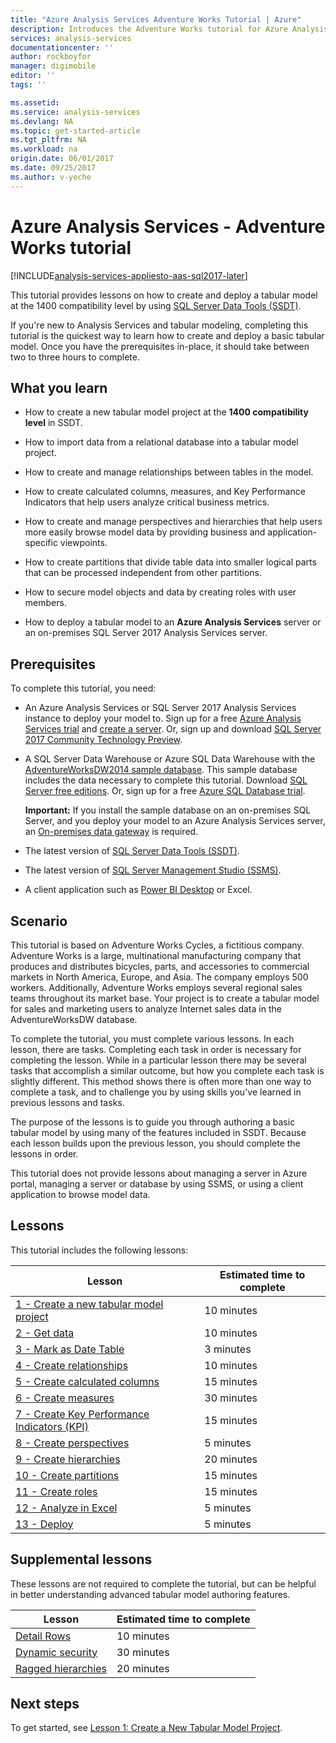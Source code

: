 ```yaml
---
title: "Azure Analysis Services Adventure Works Tutorial | Azure"
description: Introduces the Adventure Works tutorial for Azure Analysis Services
services: analysis-services
documentationcenter: ''
author: rockboyfor
manager: digimobile
editor: ''
tags: ''

ms.assetid: 
ms.service: analysis-services
ms.devlang: NA
ms.topic: get-started-article
ms.tgt_pltfrm: NA
ms.workload: na
origin.date: 06/01/2017
ms.date: 09/25/2017
ms.author: v-yeche
---
```

# Azure Analysis Services - Adventure Works tutorial

[!INCLUDE[analysis-services-appliesto-aas-sql2017-later](../../../includes/analysis-services-appliesto-aas-sql2017-later.md)]

This tutorial provides lessons on how to create and deploy a tabular model at the 1400 compatibility level by using [SQL Server Data Tools (SSDT)](https://docs.microsoft.com/sql/ssdt/download-sql-server-data-tools-ssdt).  

If you're new to Analysis Services and tabular modeling, completing this tutorial is the quickest way to learn how to create and deploy a basic tabular model. Once you have the prerequisites in-place, it should take between two to three hours to complete.  

## What you learn   

-   How to create a new tabular model project at the **1400 compatibility level** in SSDT.

-   How to import data from a relational database into a tabular model project.  

-   How to create and manage relationships between tables in the model.  

-   How to create calculated columns, measures, and Key Performance Indicators that help users analyze critical business metrics.  

-   How to create and manage perspectives and hierarchies that help users more easily browse model data by providing business and application-specific viewpoints.  

-   How to create partitions that divide table data into smaller logical parts that can be processed independent from other partitions.  

-   How to secure model objects and data by creating roles with user members.  

-   How to deploy a tabular model to an **Azure Analysis Services** server or an on-premises SQL Server 2017 Analysis Services server.  

## Prerequisites  
To complete this tutorial, you need:  

-   An Azure Analysis Services or SQL Server 2017 Analysis Services instance to deploy your model to. Sign up for a free [Azure Analysis Services trial](https://www.azure.cn/home/features/analysis-services/) and [create a server](../analysis-services-create-server.md). Or, sign up and download [SQL Server 2017 Community Technology Preview](https://www.microsoft.com/evalcenter/evaluate-sql-server-vnext-ctp). 

-   A SQL Server Data Warehouse or Azure SQL Data Warehouse with the [AdventureWorksDW2014 sample database](http://go.microsoft.com/fwlink/?LinkID=335807). This sample database includes the data necessary to complete this tutorial. Download [SQL Server free editions](https://www.microsoft.com/sql-server/sql-server-downloads). Or, sign up for a free [Azure SQL Database trial](https://www.azure.cn/home/features/sql-database/). 

    **Important:** If you install the sample database on an on-premises SQL Server, and you deploy your model to an Azure Analysis Services server, an [On-premises data gateway](../analysis-services-gateway.md) is required.

-   The latest version of [SQL Server Data Tools (SSDT)](https://msdn.microsoft.com/library/mt204009.aspx).

-   The latest version of [SQL Server Management Studio (SSMS)](https://docs.microsoft.com/sql/ssms/download-sql-server-management-studio-ssms).    

-   A client application such as [Power BI Desktop](https://powerbi.microsoft.com/desktop/) or Excel. 

## Scenario  
This tutorial is based on Adventure Works Cycles, a fictitious company. Adventure Works is a large, multinational manufacturing company that produces and distributes bicycles, parts, and accessories to commercial markets in North America, Europe, and Asia. The company employs 500 workers. Additionally, Adventure Works employs several regional sales teams throughout its market base. Your project is to create a tabular model for sales and marketing users to analyze Internet sales data in the AdventureWorksDW database.  

To complete the tutorial, you must complete various lessons. In each lesson, there are tasks. Completing each task in order is necessary for completing the lesson. While in a particular lesson there may be several tasks that accomplish a similar outcome, but how you complete each task is slightly different. This method shows there is often more than one way to complete a task, and to challenge you by using skills you've learned in previous lessons and tasks.  

The purpose of the lessons is to guide you through authoring a basic tabular model by using many of the features included in SSDT. Because each lesson builds upon the previous lesson, you should complete the lessons in order.

This tutorial does not provide lessons about managing a server in Azure portal, managing a server or database by using SSMS, or using a client application to browse model data. 

## Lessons  
This tutorial includes the following lessons:  

|Lesson|Estimated time to complete|  
|----------|------------------------------|  
|[1 - Create a new tabular model project](../tutorials/aas-lesson-1-create-a-new-tabular-model-project.md)|10 minutes|  
|[2 - Get data](../tutorials/aas-lesson-2-get-data.md)|10 minutes|  
|[3 - Mark as Date Table](../tutorials/aas-lesson-3-mark-as-date-table.md)|3 minutes|  
|[4 - Create relationships](../tutorials/aas-lesson-4-create-relationships.md)|10 minutes|  
|[5 - Create calculated columns](../tutorials/aas-lesson-5-create-calculated-columns.md)|15 minutes|
|[6 - Create measures](../tutorials/aas-lesson-6-create-measures.md)|30 minutes|  
|[7 - Create Key Performance Indicators (KPI)](../tutorials/aas-lesson-7-create-key-performance-indicators.md)|15 minutes|  
|[8 - Create perspectives](../tutorials/aas-lesson-8-create-perspectives.md)|5 minutes|  
|[9 - Create hierarchies](../tutorials/aas-lesson-9-create-hierarchies.md)|20 minutes|  
|[10 - Create partitions](../tutorials/aas-lesson-10-create-partitions.md)|15 minutes|  
|[11 - Create roles](../tutorials/aas-lesson-11-create-roles.md)|15 minutes|  
|[12 - Analyze in Excel](../tutorials/aas-lesson-12-analyze-in-excel.md)|5 minutes| 
|[13 - Deploy](../tutorials/aas-lesson-13-deploy.md)|5 minutes|  

## Supplemental lessons  
These lessons are not required to complete the tutorial, but can be helpful in better understanding advanced tabular model authoring features.  

|Lesson|Estimated time to complete|  
|----------|------------------------------|  
|[Detail Rows](../tutorials/aas-supplemental-lesson-detail-rows.md)|10 minutes|
|[Dynamic security](../tutorials/aas-supplemental-lesson-dynamic-security.md)|30 minutes|
|[Ragged hierarchies](../tutorials/aas-supplemental-lesson-ragged-hierarchies.md)|20 minutes| 

## Next steps  
To get started, see [Lesson 1: Create a New Tabular Model Project](../tutorials/aas-lesson-1-create-a-new-tabular-model-project.md).

<!--Update_Description: wording update, update link-->

